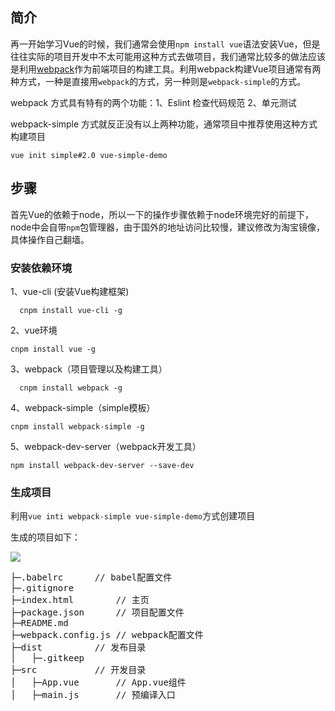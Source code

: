 ## 简介 ##

再一开始学习Vue的时候，我们通常会使用`npm install vue`语法安装Vue，但是往往实际的项目开发中不太可能用这种方式去做项目，我们通常比较多的做法应该是利用[webpack]()作为前端项目的构建工具。利用webpack构建Vue项目通常有两种方式，一种是直接用`webpack`的方式，另一种则是`webpack-simple`的方式。

webpack 方式具有特有的两个功能：1、Eslint 检查代码规范 2、单元测试

webpack-simple 方式就反正没有以上两种功能，通常项目中推荐使用这种方式构建项目

`vue init simple#2.0 vue-simple-demo `

## 步骤 ##

首先Vue的依赖于node，所以一下的操作步骤依赖于node环境完好的前提下，node中会自带`npm`包管理器，由于国外的地址访问比较慢，建议修改为淘宝镜像，具体操作自己翻墙。

### 安装依赖环境 ###

1、vue-cli (安装Vue构建框架)

```
  cnpm install vue-cli -g 
```

2、vue环境

```
cnpm install vue -g 
```

3、webpack（项目管理以及构建工具）

```
  cnpm install webpack -g
```

4、webpack-simple（simple模板）

```
cnpm install webpack-simple -g
```

5、webpack-dev-server（webpack开发工具）
```
npm install webpack-dev-server --save-dev
```

### 生成项目 ###

利用`vue inti webpack-simple vue-simple-demo`方式创建项目

生成的项目如下：

![](http://i.imgur.com/tcIp3xs.png)

<pre>
├─.babelrc		// babel配置文件
├─.gitignore	
├─index.html		// 主页
├─package.json		// 项目配置文件
├─README.md  
├─webpack.config.js	// webpack配置文件
├─dist			// 发布目录
│   ├─.gitkeep       
├─src			// 开发目录	
│   ├─App.vue		// App.vue组件
│   ├─main.js		// 预编译入口
</pre>




